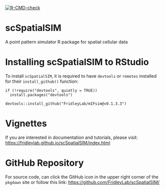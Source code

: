 
<!-- badges: start -->
[![R-CMD-check](https://github.com/FridleyLab/scSpatialSIM/actions/workflows/R-CMD-check.yaml/badge.svg)](https://github.com/FridleyLab/scSpatialSIM/actions/workflows/R-CMD-check.yaml)
<!-- badges: end -->

# scSpatialSIM

A point pattern simulator R package for spatial cellular data

# Installing scSpatialSIM to RStudio

To install `scSpatialSIM`, it is required to have `devtools` or `remotes` installed for their `install_github()` function:

```
if (!require("devtools", quietly = TRUE))
  install.packages("devtools")

devtools::install_github("FridleyLab/mIFsim@v0.1.3.3")
```

# Vignettes

If you are interested in documentation and tutorials, please visit: https://fridleylab.github.io/scSpatialSIM/index.html 

# GitHub Repository

For source code, can click the GitHub icon in the upper right corner of the `pkgdown` site or follow this link: https://github.com/FridleyLab/scSpatialSIM/
